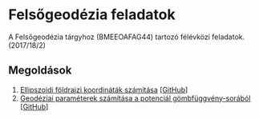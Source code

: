 # Felsőgeodézia feladatok
A Felsőgeodézia tárgyhoz (BMEEOAFAG44) tartozó félévközi feladatok. (2017/18/2)

## Megoldások
1. [Ellipszoidi földrajzi koordináták számítása](http://nbviewer.jupyter.org/github/pyrooka/felsogeodezia/blob/master/feladatok/feladat_1.ipynb)
[[GitHub](feladatok/feladat_1.ipynb)]
2. [Geodéziai paraméterek számítása a potenciál gömbfüggvény-sorából](http://nbviewer.jupyter.org/github/pyrooka/felsogeodezia/blob/master/feladatok/feladat_2.ipynb)
[[GitHub](feladatok/feladat_2.ipynb)]
